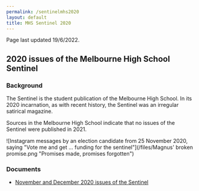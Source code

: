 ```yaml
---
permalink: /sentinelmhs2020
layout: default
title: MHS Sentinel 2020
---
```


Page last updated 19/6/2022.

## 2020 issues of the Melbourne High School Sentinel

### Background

The Sentinel is the student publication of the Melbourne High School. In its 2020 incarnation, as with recent history, the Sentinel was an irregular satirical magazine.

Sources in the Melbourne High School indicate that no issues of the Sentinel were published in 2021.

![Instagram messages by an election candidate from 25 November 2020, saying "Vote me and get ... funding for the sentinel"](/files/Magnus' broken promise.png "Promises made, promises forgotten")

### Documents

- [November and December 2020 issues of the Sentinel](https://drive.google.com/drive/folders/1wdNFN5YyT80ooM-h8IrsIABGIzycl2_f)
